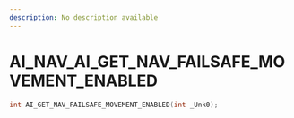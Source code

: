 ```yaml
---
description: No description available 
---
```


# AI_NAV\_AI_GET_NAV_FAILSAFE_MOVEMENT_ENABLED

```cpp
int AI_GET_NAV_FAILSAFE_MOVEMENT_ENABLED(int _Unk0);
```